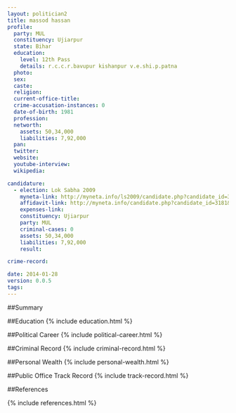 ```yaml
---
layout: politician2
title: massod hassan
profile: 
  party: MUL
  constituency: Ujiarpur
  state: Bihar
  education: 
    level: 12th Pass
    details: r.c.c.r.bavupur kishanpur v.e.shi.p.patna
  photo: 
  sex: 
  caste: 
  religion: 
  current-office-title: 
  crime-accusation-instances: 0
  date-of-birth: 1981
  profession: 
  networth: 
    assets: 50,34,000
    liabilities: 7,92,000
  pan: 
  twitter: 
  website: 
  youtube-interview: 
  wikipedia: 

candidature: 
  - election: Lok Sabha 2009
    myneta-link: http://myneta.info/ls2009/candidate.php?candidate_id=3181
    affidavit-link: http://myneta.info/candidate.php?candidate_id=3181&scan=original
    expenses-link: 
    constituency: Ujiarpur 
    party: MUL
    criminal-cases: 0
    assets: 50,34,000
    liabilities: 7,92,000
    result:  

crime-record: 

date: 2014-01-28
version: 0.0.5
tags: 
---
```

##Summary


##Education
{% include education.html %}


##Political Career
{% include political-career.html %}


##Criminal Record
{% include criminal-record.html %}


##Personal Wealth
{% include personal-wealth.html %}


##Public Office Track Record
{% include track-record.html %}


##References


{% include references.html %}